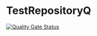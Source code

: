 # TestRepositoryQ
[![Quality Gate Status](https://sonarcloud.io/api/project_badges/measure?project=TestOrganizationQ_TestRepositoryQ&metric=alert_status)](https://sonarcloud.io/summary/new_code?id=TestOrganizationQ_TestRepositoryQ)


